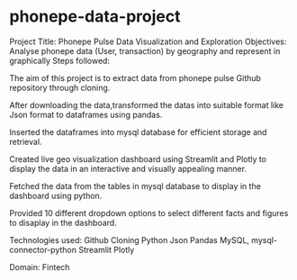 # phonepe-data-project
Project Title:
   Phonepe Pulse Data Visualization and Exploration
Objectives:
    Analyse phonepe data (User, transaction) by geography and represent in graphically
Steps followed:
   
   The aim of this project is to extract data from phonepe pulse Github repository through cloning.
   
   After downloading the data,transformed the datas into suitable format like Json format to dataframes using pandas.

   Inserted the dataframes into mysql database for efficient storage and retrieval.

   Created live geo visualization dashboard using Streamlit and Plotly to display the data in an interactive and visually appealing manner.

   Fetched the data from the tables in mysql database to display in the dashboard using python.

   Provided 10 different dropdown options to select different facts and figures to disaplay in the dashboard.

Technologies used:
   Github Cloning
   Python
   Json
   Pandas
   MySQL,
   mysql-connector-python
   Streamlit
   Plotly
   
Domain:
   Fintech

          
